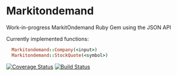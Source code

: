# Markitondemand

Work-in-progress MarkitOndemand Ruby Gem using the JSON API

Currently implemented functions:
```ruby
  Markitondemand::Company(<input>)
  Markitondemand::StockQuote(<symbol>)
```

[![Coverage Status](https://coveralls.io/repos/github/rehan-work/markitondemand/badge.svg?branch=master)](https://coveralls.io/github/rehan-work/markitondemand?branch=master)
[![Build Status](https://travis-ci.org/rehan-work/markitondemand.svg?branch=master)](https://travis-ci.org/rehan-work/markitondemand)

